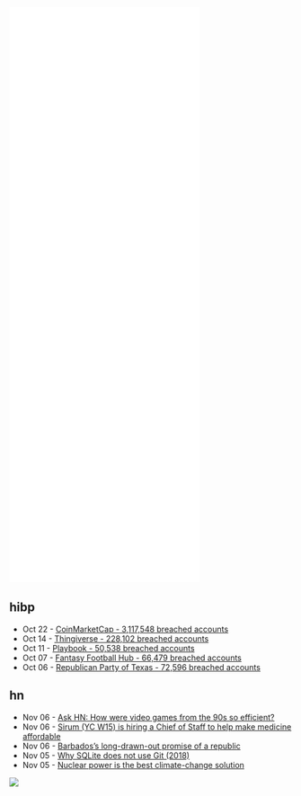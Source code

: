 ![Metrics](https://raw.githubusercontent.com/phixion/phixion/master/metrics.svg)

## hibp

<!--
for https://github.com/phixion/phixion/blob/main/.github/workflows/feeds.yml
-->
<!--START_SECTION:haveibeenpwnd-->
- Oct 22 - [CoinMarketCap - 3,117,548 breached accounts](https://haveibeenpwned.com/PwnedWebsites#CoinMarketCap)
- Oct 14 - [Thingiverse - 228,102 breached accounts](https://haveibeenpwned.com/PwnedWebsites#Thingiverse)
- Oct 11 - [Playbook - 50,538 breached accounts](https://haveibeenpwned.com/PwnedWebsites#Playbook)
- Oct 07 - [Fantasy Football Hub - 66,479 breached accounts](https://haveibeenpwned.com/PwnedWebsites#FantasyFootballHub)
- Oct 06 - [Republican Party of Texas - 72,596 breached accounts](https://haveibeenpwned.com/PwnedWebsites#RepublicanPartyOfTexas)
<!--END_SECTION:haveibeenpwnd-->

## hn

<!--
for https://github.com/phixion/phixion/blob/main/.github/workflows/feeds.yml
-->
<!--START_SECTION:hn-->
- Nov 06 - [Ask HN: How were video games from the 90s so efficient?](https://news.ycombinator.com/item?id=29127098)
- Nov 06 - [Sirum (YC W15) is hiring a Chief of Staff to help make medicine affordable](https://boards.greenhouse.io/sirum?iframe=true&nonce=2021-11-01T17:50:53.991Z)
- Nov 06 - [Barbados’s long-drawn-out promise of a republic](https://constitutionnet.org/news/barbadoss-long-drawn-out-promise-republic)
- Nov 05 - [Why SQLite does not use Git (2018)](https://sqlite.org/whynotgit.html)
- Nov 05 - [Nuclear power is the best climate-change solution](https://www.wsj.com/articles/nuclear-power-best-climate-change-solution-by-far-global-warming-emissions-cop26-11636056581)
<!--END_SECTION:hn-->

<!--
for https://yhype.me
-->
![](https://hit.yhype.me/github/profile?user_id=13013670)
